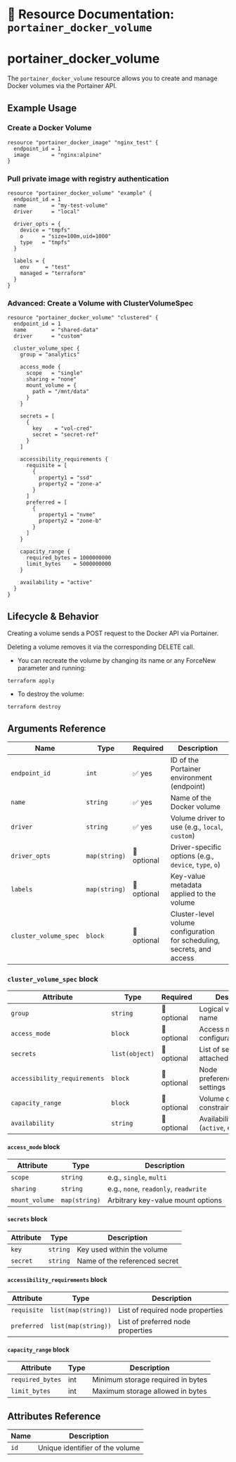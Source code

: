 # 🧩 **Resource Documentation: `portainer_docker_volume`**

# portainer_docker_volume
The `portainer_docker_volume` resource allows you to create and manage Docker volumes via the Portainer API.

## Example Usage

### Create a Docker Volume
```hcl
resource "portainer_docker_image" "nginx_test" {
  endpoint_id = 1
  image       = "nginx:alpine"
}
```

### Pull private image with registry authentication
```hcl
resource "portainer_docker_volume" "example" {
  endpoint_id = 1
  name        = "my-test-volume"
  driver      = "local"

  driver_opts = {
    device = "tmpfs"
    o      = "size=100m,uid=1000"
    type   = "tmpfs"
  }

  labels = {
    env     = "test"
    managed = "terraform"
  }
}
```

### Advanced: Create a Volume with ClusterVolumeSpec
```hcl
resource "portainer_docker_volume" "clustered" {
  endpoint_id = 1
  name        = "shared-data"
  driver      = "custom"

  cluster_volume_spec {
    group = "analytics"

    access_mode {
      scope   = "single"
      sharing = "none"
      mount_volume = {
        path = "/mnt/data"
      }
    }

    secrets = [
      {
        key    = "vol-cred"
        secret = "secret-ref"
      }
    ]

    accessibility_requirements {
      requisite = [
        {
          property1 = "ssd"
          property2 = "zone-a"
        }
      ]
      preferred = [
        {
          property1 = "nvme"
          property2 = "zone-b"
        }
      ]
    }

    capacity_range {
      required_bytes = 1000000000
      limit_bytes    = 5000000000
    }

    availability = "active"
  }
}
```

## Lifecycle & Behavior
Creating a volume sends a POST request to the Docker API via Portainer.

Deleting a volume removes it via the corresponding DELETE call.
- You can recreate the volume by changing its name or any ForceNew parameter and running:
```hcl
terraform apply
```

- To destroy the volume:
```hcl
terraform destroy
```

## Arguments Reference
| Name                  | Type          | Required    | Description                                                            |
| --------------------- | ------------- | ----------- | ---------------------------------------------------------------------- |
| `endpoint_id`         | `int`         | ✅ yes       | ID of the Portainer environment (endpoint)                             |
| `name`                | `string`      | ✅ yes       | Name of the Docker volume                                              |
| `driver`              | `string`      | ✅ yes       | Volume driver to use (e.g., `local`, `custom`)                         |
| `driver_opts`         | `map(string)` | 🚫 optional | Driver-specific options (e.g., `device`, `type`, `o`)                  |
| `labels`              | `map(string)` | 🚫 optional | Key-value metadata applied to the volume                               |
| `cluster_volume_spec` | `block`       | 🚫 optional | Cluster-level volume configuration for scheduling, secrets, and access |

### `cluster_volume_spec` block
| Attribute                    | Type           | Required    | Description                          |
| ---------------------------- | -------------- | ----------- | ------------------------------------ |
| `group`                      | `string`       | 🚫 optional | Logical volume group name            |
| `access_mode`                | `block`        | 🚫 optional | Access mode configuration            |
| `secrets`                    | `list(object)` | 🚫 optional | List of secrets to be attached       |
| `accessibility_requirements` | `block`        | 🚫 optional | Node preference/restriction settings |
| `capacity_range`             | `block`        | 🚫 optional | Volume capacity constraints          |
| `availability`               | `string`       | 🚫 optional | Availability state (`active`, etc.)  |

#### `access_mode` block
| Attribute      | Type          | Description                           |
| -------------- | ------------- | ------------------------------------- |
| `scope`        | `string`      | e.g., `single`, `multi`               |
| `sharing`      | `string`      | e.g., `none`, `readonly`, `readwrite` |
| `mount_volume` | `map(string)` | Arbitrary key-value mount options     |

#### `secrets` block
| Attribute | Type     | Description                   |
| --------- | -------- | ----------------------------- |
| `key`     | `string` | Key used within the volume    |
| `secret`  | `string` | Name of the referenced secret |

#### `accessibility_requirements` block
| Attribute   | Type                | Description                       |
| ----------- | ------------------- | --------------------------------- |
| `requisite` | `list(map(string))` | List of required node properties  |
| `preferred` | `list(map(string))` | List of preferred node properties |

#### `capacity_range` block
| Attribute        | Type | Description                       |
| ---------------- | ---- | --------------------------------- |
| `required_bytes` | int  | Minimum storage required in bytes |
| `limit_bytes`    | int  | Maximum storage allowed in bytes  |


## Attributes Reference

| Name | Description              |
|------|--------------------------|
| `id` | Unique identifier of the volume |
